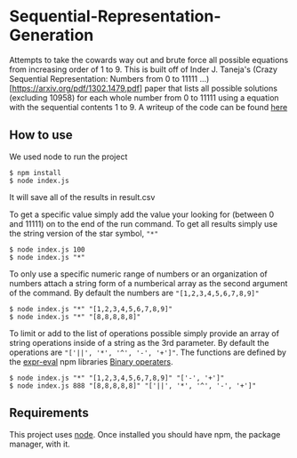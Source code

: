 # Sequential-Representation-Generation

Attempts to take the cowards way out and brute force all possible equations from increasing order of 1 to 9. This is built off of Inder J. Taneja's (Crazy Sequential Representation: Numbers from 0 to 11111 ...)[https://arxiv.org/pdf/1302.1479.pdf] paper that lists all possible solutions (excluding 10958) for each whole number from 0 to 11111 using a equation with the sequential contents 1 to 9. A writeup of the code can be found [here](https://github.com/fufu70/Sequential-Representation-Generation/blob/master/CrazySequentialRepresentationGeneration.pdf)

## How to use

We used node to run the project

```
$ npm install
$ node index.js
```

It will save all of the results in result.csv

To get a specific value simply add the value your looking for (between 0 and 11111) on to the end of the run command. To get all results simply use the string version of the star symbol, `"*"`

```
$ node index.js 100
$ node index.js "*"
```

To only use a specific numeric range of numbers or an organization of numbers attach a string form of a numberical array as the second argument of the command. By default the numbers are `"[1,2,3,4,5,6,7,8,9]"`

```
$ node index.js "*" "[1,2,3,4,5,6,7,8,9]"
$ node index.js "*" "[8,8,8,8,8]"
```

To limit or add to the list of operations possible simply provide an array of string operations inside of a string as the 3rd parameter. By default the operations are `"['||', '*', '^', '-', '+']"`. The functions are defined by the [expr-eval](https://github.com/silentmatt/expr-eval) npm libraries [Binary operaters](https://github.com/silentmatt/expr-eval/blob/master/src/parser.js#L73).

```
$ node index.js "*" "[1,2,3,4,5,6,7,8,9]" "['-', '+']"
$ node index.js 888 "[8,8,8,8,8]" "['||', '*', '^', '-', '+']"
```

## Requirements

This project uses [node](https://nodejs.org/en/). Once installed you should have npm, the package manager, with it.
